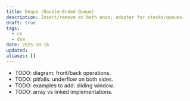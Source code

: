 ```yaml
---
title: Deque (Double-Ended Queue)
description: Insert/remove at both ends; adapter for stacks/queues.
draft: true
tags:
  - cs
  - dsa
date: 2025-10-16
updated:
aliases: []
---
```

- TODO: diagram: front/back operations.
- TODO: pitfalls: underflow on both sides.
- TODO: examples to add: sliding window.
- TODO: array vs linked implementations.
